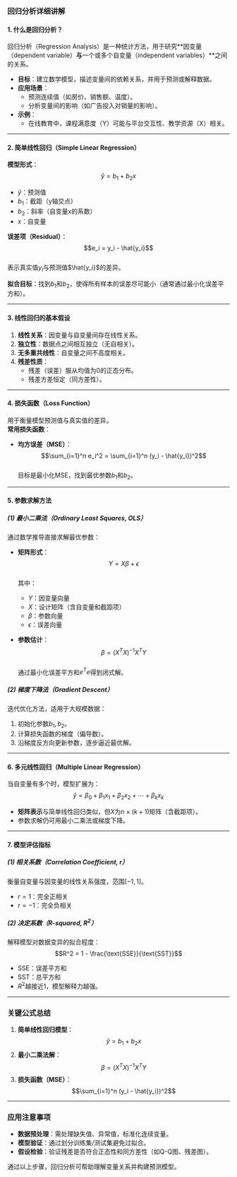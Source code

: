 ### 回归分析详细讲解

#### 1. **什么是回归分析？**
回归分析（Regression Analysis）是一种统计方法，用于研究**因变量（dependent variable）**与**一个或多个自变量（independent variables）**之间的关系。  
- **目标**：建立数学模型，描述变量间的依赖关系，并用于预测或解释数据。  
- **应用场景**：  
  - 预测连续值（如房价、销售额、温度）。  
  - 分析变量间的影响（如广告投入对销量的影响）。  
- **示例**：  
  - 在线教育中，课程满意度（Y）可能与平台交互性、教学资源（X）相关。  

---

#### 2. **简单线性回归（Simple Linear Regression）**
**模型形式**：  
$$\hat{y} = b_1 + b_2 x$$  
- $\hat{y}$：预测值  
- $b_1$：截距（y轴交点）  
- $b_2$：斜率（自变量x的系数）  
- $x$：自变量  

**误差项（Residual）**：  
$$e_i = y_i - \hat{y_i}$$  
表示真实值$y_i$与预测值$\hat{y_i}$的差异。

**拟合目标**：找到$b_1$和$b_2$，使得所有样本的误差尽可能小（通常通过最小化误差平方和）。

---

#### 3. **线性回归的基本假设**
1. **线性关系**：因变量与自变量间存在线性关系。  
2. **独立性**：数据点之间相互独立（无自相关）。  
3. **无多重共线性**：自变量之间不高度相关。  
4. **残差性质**：  
   - 残差（误差）服从均值为0的正态分布。  
   - 残差方差恒定（同方差性）。  

---

#### 4. **损失函数（Loss Function）**
用于衡量模型预测值与真实值的差异。  
**常用损失函数**：  
- **均方误差（MSE）**：  
  $$\sum_{i=1}^n e_i^2 = \sum_{i=1}^n (y_i - \hat{y_i})^2$$  
  目标是最小化MSE，找到最优参数$b_1$和$b_2$。

---

#### 5. **参数求解方法**
##### **(1) 最小二乘法（Ordinary Least Squares, OLS）**
通过数学推导直接求解最优参数：  
- **矩阵形式**：  
  $$Y = X\beta + \epsilon$$  
  其中：  
  - $Y$：因变量向量  
  - $X$：设计矩阵（含自变量和截距项）  
  - $\beta$：参数向量  
  - $\epsilon$：误差向量  

- **参数估计**：  
  $$\beta = (X^T X)^{-1} X^T Y$$  
  通过最小化误差平方和$e^T e$得到闭式解。

##### **(2) 梯度下降法（Gradient Descent）**
迭代优化方法，适用于大规模数据：  
1. 初始化参数$b_1, b_2$。  
2. 计算损失函数的梯度（偏导数）。  
3. 沿梯度反方向更新参数，逐步逼近最优解。  

---

#### 6. **多元线性回归（Multiple Linear Regression）**
当自变量有多个时，模型扩展为：  
$$\hat{y} = \beta_0 + \beta_1 x_1 + \beta_2 x_2 + \cdots + \beta_k x_k$$  
- **矩阵表示**与简单线性回归类似，但$X$为$n \times (k+1)$矩阵（含截距项）。  
- 参数求解仍可用最小二乘法或梯度下降。

---

#### 7. **模型评估指标**
##### **(1) 相关系数（Correlation Coefficient, r）**
衡量自变量与因变量的线性关系强度，范围$[-1, 1]$。  
- $r=1$：完全正相关  
- $r=-1$：完全负相关  

##### **(2) 决定系数（R-squared, $R^2$）**
解释模型对数据变异的拟合程度：  
$$R^2 = 1 - \frac{\text{SSE}}{\text{SST}}$$  
- SSE：误差平方和  
- SST：总平方和  
- $R^2$越接近1，模型解释力越强。

---

### 关键公式总结
1. **简单线性回归模型**：  
   $$\hat{y} = b_1 + b_2 x$$  
2. **最小二乘法解**：  
   $$\beta = (X^T X)^{-1} X^T Y$$  
3. **损失函数（MSE）**：  
   $$\sum_{i=1}^n (y_i - \hat{y_i})^2$$  

---

### 应用注意事项
- **数据预处理**：需处理缺失值、异常值，标准化连续变量。  
- **模型验证**：通过划分训练集/测试集避免过拟合。  
- **假设检验**：验证残差是否符合正态性和同方差性（如Q-Q图、残差图）。  

通过以上步骤，回归分析可帮助理解变量关系并构建预测模型。
